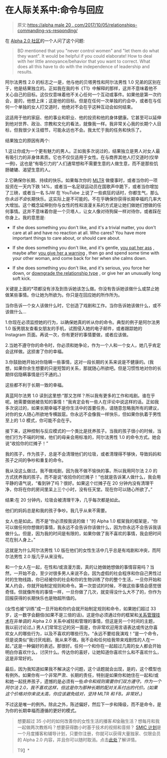 # 在人际关系中:命令与回应

> 原文:[https://alpha male 20 . com/2017/10/05/relationships-commanding-vs-responding/](https://alphamale20.com/2017/10/05/relationships-commanding-vs-responding/)

在 [Alpha 2.0 社区](http://alpha20.ning.com/)的一个人问了这个问题:

> BD mentioned that you "never control women" and "let them do what they want". It would be helpful if you could elaborate! How to deal with her little annoyance/behavior that you want to correct. What does all this have to do with the independence of leadership and results.

阿尔法男性 2.0 的标志之一是，他与他的贝塔男性和阿尔法男性 1.0 兄弟的区别在于，他是结果独立的。正如我在我的书《T1》中解释的那样，这并不意味着他不关心自己的目标。这仅仅意味着他不关心任何一个互动或事件。如果他是第一次约会，是的，他想上床；这是他的目标。但是在任何一次单独的约会中，或者在与任何一个单独的女人打交道时，他绝对不会在乎这种互动会如何结束。

这适用于他的家庭、他的事业和职业、他的投资和他的身体健康。它甚至可以延伸到他对世界、政治、宗教和文化的看法，就像我一样。我非常关心我的长期个人目标，但我很少关注细节，可能永远也不会。我太忙于我的任务和快乐了。

结果独立的原因有两个:

1.这让你成为一个更有魅力的男人。正如我多次说过的，结果独立是男人对女人最有吸引力的非身体素质。它也不仅仅适用于女性。在与商界其他人打交道时(仅举一例)，这也是“有吸引力的”人们通常想和不需要生意的人做生意，而不是那些饥肠辘辘、渴望生意的人。

2.它确保你长期、持续的快乐。如果每次你的 [MLTR](https://blackdragonblog.com/glossary/#MLTR) 做傻事时，或者当你的一项投资在一天内下跌 14%，或者当一名足球运动员在国歌声中跪下，或者当你增加了三磅，或者当一名 SJW 在 YouTube 上说了一些疯狂的话时，你都生气，那么你*永远不会*长期快乐。这实际上是不可能的。不在乎确保你获得长期幸福的几率大大增加。这个概念延伸到你与女性的性和浪漫关系的方式是让她们做她们想做的任何事情。这并不意味着你是一个贝塔人，让女人像对待狗屎一样对待你，或者踩在你身上。我的意思是:

*   If she does something you don't like, and it's a trivial matter, you don't care at all and have no reaction at all. Who cares? You have more important things to care about, or should care about.

*   If she does something you don't like, and it's gentle, [you pat her ass](https://blackdragonblog.com/2016/07/18/16297/) , maybe after [you give her a warning](https://blackdragonblog.com/2015/03/26/the-20-second-rule/) , then go and spend some time with your other woman, and come back for her when she calms down.

*   If she does something you don't like, and it's serious, you force her down, or [downgrade the relationship type](https://blackdragonblog.com/2016/10/03/relationships-downgrade-upgrade/) , or give her an unusually long soft kick.

关键是上面的*项都没有涉及到告诉她该怎么做。你没有告诉她该做什么或禁止她做某些事情。你让她为所欲为。你只是在回应她的所作所为。

当你告诉一个女人该做什么时，它创造了戏剧和工作。当你告诉她该做什么，或不该做什么…

1.你现在必须监控她的行为，以确保她真的听从你的命令。典型的例子是阿尔法男 1.0 版男朋友查看女朋友的手机，试图侵入她的电子邮件，或者跟踪她的 Instagram 页面。再说一次，你有更好的事情要做，或者应该做。

2.当她不遵守你的命令时，你必须和她争论，作为一个人和一个女人，她几乎肯定会这样做。这损害了你的幸福。

3.你鼓励她开始对你隐瞒一些事情，这对一段长期的关系来说是不健康的。(我想，如果你余生想要的只是短暂的关系，那就随心所欲吧。但是习惯性地对你的长期伴侣隐瞒事情是行不通的。)

这些都不利于长期一致的幸福。

真蓝阿尔法男 1.0 读到这里想:“那又怎样？所以我有更多的工作和戏剧。谁在乎呢。她需要做她被告知的事情！”我肯定会有一些人在评论中说这样的话。正如我多次说过的，如果长期幸福不是你生活中的首要任务，请随意忽略我所有的建议，对你的女人随心所欲地专横跋扈。你永远不会像我一样快乐，但如果你执着于男性至上的 1.0 模式，你可能不会在乎。

接下来，这种控制与反应模式的一个类比是抚养孩子。当我的孩子很小的时候，当他们行为不端的时候，他们的母亲会用标准的，阿尔法男性 1.0 的命令方式。她会说“收拾你的烂摊子！”

我的孩子，作为孩子，总是不会清理他们的垃圾，或者清理得不够快，导致妈妈和孩子之间的争吵和重复的命令。

我从没这么做过。我不做戏剧，因为我不做不愉快的事。所以我用阿尔法 2.0 的方式抚养我的孩子。而不是说“收拾你的烂摊子！”也就是告诉某人做什么，我会用平静的语气说，“看到钟了吗？很好。如果这个烂摊子在 20 分钟内没有清理干净，你将在你的房间里呆上三个小时，没有任天堂。现在你可以随心所欲了。”

结果:在 20 分钟内，垃圾会被清理干净，几乎每次都是如此。

他们的妈妈总是和我的孩子争吵。我几乎从来不需要。

女人也是如此。而不是“你必须按我说的做！”的 Alpha 1.0 框架我的框架是，“你可以做任何你想做的事情，我永远不会告诉你该做什么，因为你永远不会告诉我该做什么。但是，因为我的时间是有限的，如果你做了我不喜欢的事情，我会把时间花在别人身上。”

这就是为什么阿尔法男性 1.0 版在他们的女性生活中几乎总是有戏剧和冲突，而阿尔法男性 2.0 版几乎从来没有。

和一个女人在一起，在性和/或浪漫方面，真的让她做她想做的事情容易吗？当然，一开始不会，至少对很多男人来说不会。因为虚假的社会程序和你自己男性过时的生物线路，你已经被你的社会和你的生物训练了你的整个生活，一旦你开始和某人约会，你就开始制定规则和命令。第一次尝试的时候，不做这些事情会感觉很奇怪。但就像所有的事情一样，一旦你做了几次，就变得没什么大不了的，你作为回报获得的长期快乐也是物超所值的。

(女性也被“训练”成一旦开始和你约会就开始制定规则和命令，如果她们超过 33 岁，这一数字会翻倍(如果不是三倍的话)。这是你必须通过你的框架和[关系管理技术](http://www.haveopenrelationships.com)在非单调的 Alpha 2.0 关系中减轻和管理的事情，但这是另一个时间的主题，我以前讨论过。) 男人们常常忘记的另一面是，你非常欢迎用言语表达或传达你喜欢女人的哪些行为，以及不喜欢的哪些行为。“永远不要给我演戏！”是一个命令，但是说类似“我讨厌戏剧。我从来不做。我不会和任何给我带来戏剧性的人在一起，”这是一种偏好的表述。那很好。任何一个和你在一起超过几周的女人都会开始明白你喜欢什么，讨厌什么。传达你的喜好，让她知道你喜欢什么和不喜欢什么，这是非常好的。

最后，因为我知道如果我不解决这个问题，这个话题就会出现，是的，这个模型也有例外。如果你有一个非常严肃、长期的责任，特别是如果你和她住在一起和/或和她一起抚养孩子，遗憾的是必须有一些*命令和规则需要你们双方遵守。作为一个阿尔法 2.0，我不喜欢这样，但这是你为那种长期的配对关系付出的代价。(如果这个价格对你来说太高，你应该避免结对，坚持 MLTR 和 FB。非常好。)*

不过这是唯一的例外。除此之外，陈述偏好，然后下一步和降级，而不是命令，是为你的长期幸福而遵循的更好的模式。

> 想要超过 35 小时的如何改善你的女性生活的播客*和*金融生活？想每月和我一起做两次教练吗？想要获得数小时基于技术的视频和音频？ [SMIC 计划](https://alphamale20.kartra.com/page/vIL17)是一个月度播客和辅导计划，只要你注册，你就可以获得大量独家、仅限会员的 Alpha 2.0 内容，并且你可以随时取消。点击[此处](https://alphamale20.kartra.com/page/vIL17)了解详情。
> 
> T9】*
